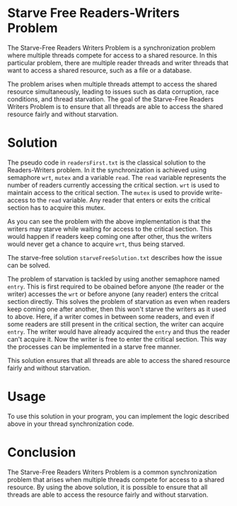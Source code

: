 # Starve Free Readers-Writers Problem

The Starve-Free Readers Writers Problem is a synchronization problem where multiple threads compete for access to a shared resource. In this particular problem, there are multiple reader threads and writer threads that want to access a shared resource, such as a file or a database.

The problem arises when multiple threads attempt to access the shared resource simultaneously, leading to issues such as data corruption, race conditions, and thread starvation. The goal of the Starve-Free Readers Writers Problem is to ensure that all threads are able to access the shared resource fairly and without starvation.

# Solution

The pseudo code in `readersFirst.txt` is the classical solution to the Readers-Writers problem. In it the synchronization is achieved using semaphore `wrt`, `mutex` and a variable `read`. The `read` variable represents the number of readers currently accessing the critical section. `wrt` is used to maintain access to the critical section. The `mutex` is used to provide write-access to the `read` variable. Any reader that enters or exits the critical section has to acquire this mutex.

As you can see the problem with the above implementation is that the writers may starve while waiting for access to the critical section. This would happen if readers keep coming one after other, thus the writers would never get a chance to acquire `wrt`, thus being starved.

The starve-free solution `starveFreeSolution.txt` describes how the issue can be solved.

The problem of starvation is tackled by using another semaphore named `entry`. This is first required to be obained before anyone (the reader or the writer) accesses the `wrt` or before anyone (any reader) enters the critcal section directly. This solves the problem of starvation as even when readers keep coming one after another, then this won't starve the writers as it used to above. Here, if a writer comes in between some readers, and even if some readers are still present in the critical section,  the writer can acquire `entry`. The writer would have already acquired the `entry` and thus the reader can't acquire it. Now the writer is free to enter the critical section. This way the processes can be implemented in a starve free manner.

This solution ensures that all threads are able to access the shared resource fairly and without starvation.

# Usage

To use this solution in your program, you can implement the logic described above in your thread synchronization code.

# Conclusion

The Starve-Free Readers Writers Problem is a common synchronization problem that arises when multiple threads compete for access to a shared resource. By using the above solution, it is possible to ensure that all threads are able to access the resource fairly and without starvation.
